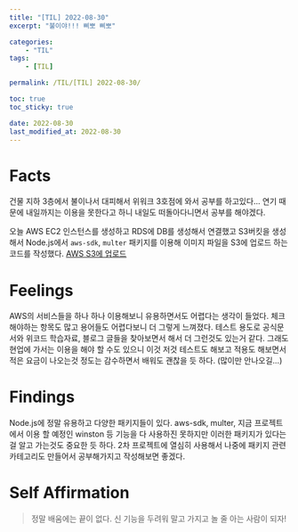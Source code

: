 ```yaml
---
title: "[TIL] 2022-08-30"
excerpt: "불이야!!! 삐뽀 삐뽀"

categories:
    - "TIL"
tags:
    - [TIL]

permalink: /TIL/[TIL] 2022-08-30/

toc: true
toc_sticky: true

date: 2022-08-30
last_modified_at: 2022-08-30
---
```


# Facts
건물 지하 3층에서 불이나서 대피해서 위워크 3호점에 와서 공부를 하고있다... 연기 때문에 내일까지는 이용을 못한다고 하니 내일도 떠돌아다니면서 공부를 해야겠다.

오늘 AWS EC2 인스턴스를 생성하고 RDS에 DB를 생성해서 연결했고 S3버킷을 생성해서 Node.js에서 `aws-sdk`, `multer` 패키지를 이용해 이미지 파일을 S3에 업로드 하는 코드를 작성했다.
[AWS S3에 업로드](https://sw1104.github.io/Node.js/image%20file%20AWS%20S3%EC%97%90%20%EC%A0%80%EC%9E%A5%ED%95%98%EA%B8%B0/)
# Feelings 

AWS의 서비스들을 하나 하나 이용해보니 유용하면서도 어렵다는 생각이 들었다. 체크해야하는 항목도 많고 용어들도 어렵다보니 더 그렇게 느껴졌다. 테스트 용도로 공식문서와 위코드 학습자료, 블로그 글들을 찾아보면서 해서 더 그런것도 있는거 같다. 그래도 현업에 가서는 이용을 해야 할 수도 있으니 이것 저것 테스트도 해보고 적용도 해보면서 적은 요금이 나오는것 정도는 감수하면서 배워도 괜찮을 듯 하다. (많이만 안나오길...)

# Findings
Node.js에 정말 유용하고 다양한 패키지들이 있다. aws-sdk, multer, 지금 프로젝트에서 이용 할 예정인 winston 등 기능을 다 사용하진 못하지만 이러한 패키지가 있다는걸 알고 가는것도 중요한 듯 하다. 2차 프로젝트에 열심히 사용해서 나중에 패키지 관련 카테고리도 만들어서 공부해가지고 작성해보면 좋겠다.

# Self Affirmation
> 정말 배움에는 끝이 없다. 신 기능을 두려워 말고 가지고 놀 줄 아는 사람이 되자!